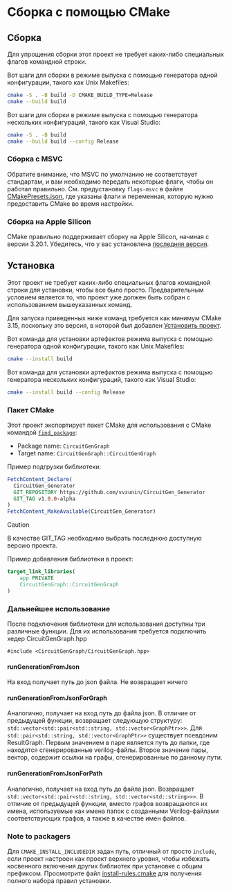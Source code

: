 # Сборка с помощью CMake

## Сборка

Для упрощения сборки этот проект не требует каких-либо специальных флагов командной строки.

Вот шаги для сборки в режиме выпуска с помощью генератора одной конфигурации, такого как Unix Makefiles:

```sh
cmake -S . -B build -D CMAKE_BUILD_TYPE=Release
cmake --build build
```

Вот шаги для сборки в режиме выпуска с помощью генератора нескольких конфигураций, такого как Visual Studio:

```sh
cmake -S . -B build
cmake --build build --config Release
```

### Сборка с MSVC

Обратите внимание, что MSVC по умолчанию не соответствует стандартам, и вам необходимо передать некоторые флаги, чтобы он работал правильно. См. предустановку `flags-msvc` в файле [CMakePresets.json](CMakePresets.json), где указаны флаги и переменная, которую нужно предоставить CMake во время настройки.

### Сборка на Apple Silicon

CMake правильно поддерживает сборку на Apple Silicon, начиная с версии 3.20.1. Убедитесь, что у вас установлена [последняя версия][1].

## Установка

Этот проект не требует каких-либо специальных флагов командной строки для установки, чтобы все было просто. Предварительным условием является то, что проект уже должен быть собран с использованием вышеуказанных команд.

Для запуска приведенных ниже команд требуется как минимум CMake 3.15, поскольку это версия, в которой был добавлен [Установить проект][2].

Вот команда для установки артефактов режима выпуска с помощью генератора одной конфигурации, такого как Unix Makefiles:

```sh
cmake --install build
```

Вот команда для установки артефактов режима выпуска с помощью генератора нескольких конфигураций, такого как Visual Studio:

```sh
cmake --install build --config Release
```

### Пакет CMake

Этот проект экспортирует пакет CMake для использования с CMake командой [`find_package`][3]:

* Package name: `CircuitGenGraph`
* Target name: `CircuitGenGraph::CircuitGenGraph`

Пример подгрузки библиотеки:
```cmake
FetchContent_Declare(
  CircuitGen_Generator
  GIT_REPOSITORY https://github.com/vvzunin/CircuitGen_Generator
  GIT_TAG v1.0.0-alpha
)
FetchContent_MakeAvailable(CircuitGen_Generator)
```

> [!CAUTION]
> В качестве GIT_TAG необходимо выбрать последнюю доступную версию проекта.


Пример добавления библиотеки в проект:
```cmake
target_link_libraries(
    app PRIVATE
    CircuitGenGraph::CircuitGenGraph
)
```

### Дальнейшее использование
После подключения библиотеки для использования доступны три различные функции. Для их использования требуется подключить хедер CircuitGenGraph.hpp

```
#include <CircuitGenGraph/CircuitGenGraph.hpp>
```

#### runGenerationFromJson
На вход получает путь до json файла. Не возвращает ничего
#### runGenerationFromJsonForGraph
Аналогично, получает на вход путь до файла json. В отличие от предыдущей функции, возвращает следующую структуру:
`std::vector<std::pair<std::string, std::vector<GraphPtr>>>`. Для `std::pair<std::string, std::vector<GraphPtr>>` существует псевдоним ResultGraph. 
Первым значением в паре является путь до папки, где находятся сгенерированные verilog-файлы. Второе значение пары, вектор, содержит ссылки на графы, сгенерированные по данному пути.
#### runGenerationFromJsonForPath
Аналогично, получает на вход путь до файла json. Возвращает `std::vector<std::pair<std::string, std::vector<std::string>>>`. В отличие от предыдущей функции, вместо графов возвращаются их имена, используемые как имена папок с созданными Verilog-файлами соответствующих графов, а также в качестве имен файлов. 

### Note to packagers

Для `CMAKE_INSTALL_INCLUDEDIR` задан путь, отличный от просто `include`, если проект настроен как проект верхнего уровня, чтобы избежать косвенного включения других библиотек при установке с общим префиксом. Просмотрите файл [install-rules.cmake](cmake/install-rules.cmake) для получения полного набора правил установки.

[1]: https://cmake.org/download/
[2]: https://cmake.org/cmake/help/latest/manual/cmake.1.html#install-a-project
[3]: https://cmake.org/cmake/help/latest/command/find_package.html

